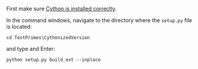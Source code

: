 
First make sure [Cython is installed correctly](../Notes/CythonForWindows.md). 

In the command windows, navigate to the directory 
where the `setup.py` file is located:

    cd TestPrimes\CythonizedVersion

and type and Enter:

    python setup.py build_ext --inplace